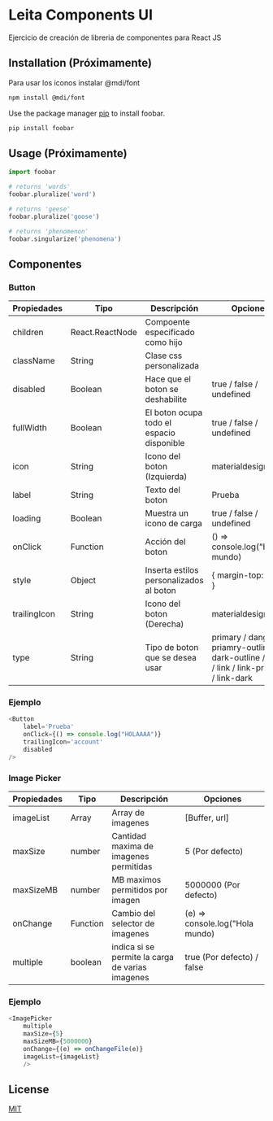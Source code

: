 # Leita Components UI

Ejercicio de creación de libreria de componentes para React JS

## Installation (Próximamente)
Para usar los iconos instalar @mdi/font
```bash
npm install @mdi/font
```

Use the package manager [pip](https://pip.pypa.io/en/stable/) to install foobar.

```bash
pip install foobar
```

## Usage (Próximamente)

```python
import foobar

# returns 'words'
foobar.pluralize('word')

# returns 'geese'
foobar.pluralize('goose')

# returns 'phenomenon'
foobar.singularize('phenomena')
```

## Componentes
### Button
| Propiedades | Tipo | Descripción | Opciones |
| ----------- | ---- | ----------- | -------- |
| children | React.ReactNode | Compoente especificado como hijo | |
| className | String | Clase css personalizada| |
| disabled | Boolean | Hace que el boton se deshabilite | true / false / undefined |
| fullWidth | Boolean | El boton ocupa todo el espacio disponible | true / false / undefined |
| icon | String | Icono del boton (Izquierda) | materialdesignicons |
| label | String | Texto del boton | Prueba |
| loading | Boolean | Muestra un icono de carga | true / false / undefined |
| onClick | Function | Acción del boton | () => console.log("Hola mundo) |
| style | Object | Inserta estilos personalizados al boton| { margin-top: '5px' } |
| trailingIcon | String | Icono del boton (Derecha) | materialdesignicons |
| type | String | Tipo de boton que se desea usar | primary / danger / priamry-outline / dark-outline / dark / link / link-primary / link-dark |

### Ejemplo
```javascript
<Button
    label='Prueba'
    onClick={() => console.log("HOLAAAA")}
    trailingIcon='account'
    disabled
/>
```

### Image Picker
| Propiedades | Tipo | Descripción | Opciones |
| ----------- | ---- | ----------- | -------- |
| imageList | Array | Array de imagenes | [Buffer, url] |
| maxSize | number | Cantidad maxima de imagenes permitidas | 5 (Por defecto) |
| maxSizeMB | number | MB maximos permitidos por imagen | 5000000 (Por defecto) |
| onChange | Function | Cambio del selector de imagenes | (e) => console.log("Hola mundo) |
| multiple | boolean | indica si se permite la carga de varias imagenes | true (Por defecto) / false |

### Ejemplo
```javascript
<ImagePicker 
    multiple
    maxSize={5}
    maxSizeMB={5000000}
    onChange={(e) => onChangeFile(e)}
    imageList={imageList}
    />
```

## License
[MIT](https://choosealicense.com/licenses/mit/)

